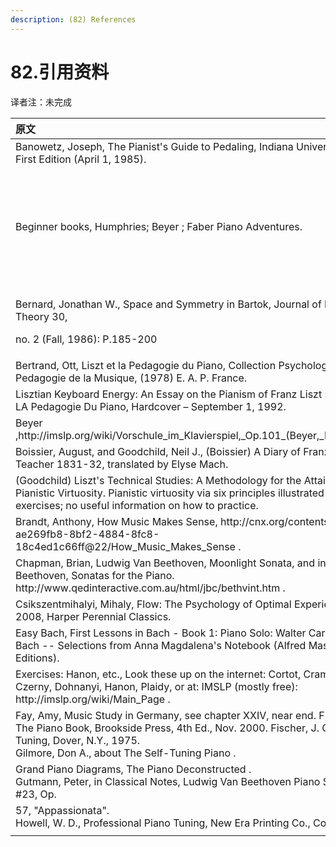 ```yaml
---
description: (82) References
---
```


# 82.引用资料

译者注：未完成

<table>
  <thead>
    <tr>
      <th style="text-align:left">&#x539F;&#x6587;</th>
      <th style="text-align:left">&#x4E2D;&#x6587;&#x6CE8;&#x91CA;</th>
    </tr>
  </thead>
  <tbody>
    <tr>
      <td style="text-align:left">Banowetz, Joseph, The Pianist&apos;s Guide to Pedaling, Indiana University
        Press; First Edition (April 1, 1985).</td>
      <td style="text-align:left"></td>
    </tr>
    <tr>
      <td style="text-align:left">Beginner books, Humphries; Beyer ; Faber Piano Adventures.</td>
      <td style="text-align:left">&#x5165;&#x95E8;&#x4E66;&#x7C4D;&#xFF0C;Humphries&#xFF08;&#x5728;&#x672C;&#x9875;&#x641C;&#x7D22;Humphries&#x8BCD;&#x6761;&#x53EF;&#x89C1;&#xFF09;&#xFF1B;&#x62DC;&#x5384;&#xFF1B;&#x83F2;&#x4F2F;&#x5C14;</td>
    </tr>
    <tr>
      <td style="text-align:left">
        <p>Bernard, Jonathan W., Space and Symmetry in Bartok, Journal of Music Theory
          30,</p>
        <p>no. 2 (Fall, 1986): P.185-200</p>
      </td>
      <td style="text-align:left"></td>
    </tr>
    <tr>
      <td style="text-align:left">Bertrand, Ott, Liszt et la Pedagogie du Piano, Collection Psychology et
        Pedagogie de la Musique, (1978) E. A. P. France.</td>
      <td style="text-align:left"></td>
    </tr>
    <tr>
      <td style="text-align:left">Lisztian Keyboard Energy: An Essay on the Pianism of Franz Liszt : Liszt
        Et LA Pedagogie Du Piano, Hardcover &#x2013; September 1, 1992.</td>
      <td
      style="text-align:left"></td>
    </tr>
    <tr>
      <td style="text-align:left">Beyer ,http://imslp.org/wiki/Vorschule_im_Klavierspiel,_Op.101_(Beyer,_Ferdinand).</td>
      <td
      style="text-align:left"></td>
    </tr>
    <tr>
      <td style="text-align:left">Boissier, August, and Goodchild, Neil J., (Boissier) A Diary of Franz
        Liszt as Teacher 1831-32, translated by Elyse Mach.</td>
      <td style="text-align:left"></td>
    </tr>
    <tr>
      <td style="text-align:left">(Goodchild) Liszt&apos;s Technical Studies: A Methodology for the Attainment
        of Pianistic Virtuosity. Pianistic virtuosity via six principles illustrated
        by exercises; no useful information on how to practice.</td>
      <td style="text-align:left"></td>
    </tr>
    <tr>
      <td style="text-align:left">Brandt, Anthony, How Music Makes Sense, http://cnx.org/contents/ ae269fb8-8bf2-4884-8fc8-18c4ed1c66ff@22/How_Music_Makes_Sense
        .</td>
      <td style="text-align:left"></td>
    </tr>
    <tr>
      <td style="text-align:left">Chapman, Brian, Ludwig Van Beethoven, Moonlight Sonata, and in Beethoven,
        Sonatas for the Piano. http://www.qedinteractive.com.au/html/jbc/bethvint.htm
        .</td>
      <td style="text-align:left"></td>
    </tr>
    <tr>
      <td style="text-align:left">Csikszentmihalyi, Mihaly, Flow: The Psychology of Optimal Experience,
        2008, Harper Perennial Classics.</td>
      <td style="text-align:left"></td>
    </tr>
    <tr>
      <td style="text-align:left">Easy Bach, First Lessons in Bach - Book 1: Piano Solo: Walter Carroll,
        <br
        />Bach -- Selections from Anna Magdalena&apos;s Notebook (Alfred Masterwork
        Editions).</td>
      <td style="text-align:left"></td>
    </tr>
    <tr>
      <td style="text-align:left">Exercises: Hanon, etc., Look these up on the internet: Cortot, Cramer-Bulow,
        Czerny, Dohnanyi, Hanon, Plaidy, or at: IMSLP (mostly free): http://imslp.org/wiki/Main_Page
        .</td>
      <td style="text-align:left"></td>
    </tr>
    <tr>
      <td style="text-align:left">Fay, Amy, Music Study in Germany, see chapter XXIV, near end. Fine, Larry,
        The Piano Book, Brookside Press, 4th Ed., Nov. 2000. Fischer, J. C., Piano
        Tuning, Dover, N.Y., 1975.
        <br />Gilmore, Don A., about The Self-Tuning Piano .</td>
      <td style="text-align:left"></td>
    </tr>
    <tr>
      <td style="text-align:left">Grand Piano Diagrams, The Piano Deconstructed .
        <br />Gutmann, Peter, in Classical Notes, Ludwig Van Beethoven Piano Sonata
        #23, Op.</td>
      <td style="text-align:left"></td>
    </tr>
    <tr>
      <td style="text-align:left">57, &quot;Appassionata&quot;.
        <br />Howell, W. D., Professional Piano Tuning, New Era Printing Co., Conn.
        1966.</td>
      <td style="text-align:left"></td>
    </tr>
    <tr>
      <td style="text-align:left"></td>
      <td style="text-align:left"></td>
    </tr>
  </tbody>
</table>

